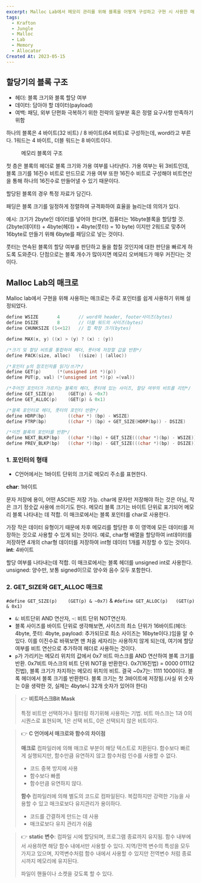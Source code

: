 ```yaml
---
excerpt: Malloc Lab에서 메모리 관리를 위해 블록을 어떻게 구성하고 구현 시 사용한 매크로를 살펴보자.
tags:
  - Krafton
  - Jungle
  - Malloc
  - Lab
  - Memory
  - Allocator
Created At: 2023-05-15
---
```

## 할당기의 블록 구조

- 헤더: 블록 크기와 블록 할당 여부
- 데이터: 담아야 할 데이터(payload)
- 여백: 패딩, 외부 단편화 극복하기 위한 전략의 일부분 혹은 정렬 요구사항 만족하기 위함

하나의 블록은 4 바이트(32 비트) / 8 바이트(64 비트)로 구성하는데, word라고 부른다. 1워드는 4 바이트, 더블 워드는 8 바이트이다.

<figure style="width: 85%" class="align-center">
  <img src="https://onedrive.live.com/embed?resid=C4F97B3B64AE3E7A%216766&authkey=%21AO3xHWOWoUqH628&width=508&height=388" alt="">
  <figcaption>메모리 블록의 구조</figcaption>
</figure>

첫 층은 블록의 헤더로 블록 크기와 가용 여부를 나타낸다. 가용 여부는 뒤 3비트인데, 블록 크기를 16진수 비트로 만드므로 가용 여부 또한 16진수 비트로 구성해야 비트연산을 통해 하나의 16진수로 만들어낼 수 있기 때문이다.

할당된 블록의 경우 특정 자료가 담긴다.

패딩은 블록 크기를 일정하게 정렬하여 규격화하여 효율을 늘리는데 의의가 있다.

예시: 크기가 2byte인 데이터를 넣어야 한다면, 컴퓨터는 16byte블록을 할당할 것. (2byte(데이터) + 4byte(헤더) + 4byte(풋터) = 10 byte) 이지만 2워드로 맞추어 16byte로 만들기 위해 6byte를 패딩으로 넣는 것이다.

풋터는 연속된 블록의 할당 여부를 판단하고 둘을 합칠 것인지에 대한 판단을 빠르게 하도록 도와준다. 단점으로는 블록 개수가 많아지면 메모리 오버헤드가 매우 커진다는 것이다.

## Malloc Lab의 매크로

Malloc lab에서 구현을 위해 사용하는 매크로는 주로 포인터를 쉽게 사용하기 위해 설정되었다.

```c
define WSIZE       4       // word와 header, footer사이즈(bytes)
define DSIZE       8       // 더블 워드의 사이즈(bytes)
define CHUNKSIZE (1<<12)   // 힙 확장 크기(bytes)

define MAX(x, y) ((x) > (y) ? (x) : (y))

/*크기 및 할당 비트를 통합하여 헤더, 풋터에 저장할 값을 반환*/
define PACK(size, alloc)   ((size) | (alloc))

/*포인터 p의 참조인자를 읽기/쓰기*/
define GET(p)      (*(unsigned int *)(p))
define PUT(p, val) (*(unsigned int *)(p) =(val))

/*주어진 포인터가 가르키는 블록의 헤더, 풋터에 있는 사이즈, 할당 여부의 비트를 리턴*/
define GET_SIZE(p)     (GET(p) & ~0x7)
define GET_ALLOC(p)    (GET(p) & 0x1)

/*블록 포인터로 헤더, 풋터의 포인터 반환*/
define HDRP(bp)        ((char *) (bp) - WSIZE)
define FTRP(bp)        ((char *) (bp) + GET_SIZE(HDRP(bp)) - DSIZE)

/*이전 블록의 포인터를 반환*/
define NEXT_BLKP(bp)   ((char *)(bp) + GET_SIZE(((char *)(bp) - WSIZE)))
define PREV_BLKP(bp)   ((char *)(bp) - GET_SIZE(((char *)(bp) - DSIZE)))
```

### 1. 포인터의 형태

- C언어에서는 1바이트 단위의 크기로 메모리 주소를 표현한다.

**char**: 1바이트

문자 저장에 용이, 어떤 ASCII든 저장 가능. char에 문자만 저장해야 하는 것은 아님, 작은 크기 정숫값 사용에 쓰이기도 한다. 메모리 블록 크기는 바이트 단위로 표기되어 메모리 블록 나타내는 데 적합. 이 매크로에서는 블록 포인터를 char로 사용한다.

가장 작은 데이터 유형이기 때문에 차후 메모리를 할당한 후 이 영역에 모든 데이터를 저장하는 것으로 사용할 수 있게 되는 것이다. 예로, char형 배열을 할당하여 int데이터를 저장하면 4개의 char형 데이터를 저장하여 int형 데이터 1개를 저장할 수 있는 것이다.
**int**: 4바이트

할당 여부를 나타내는데 적합. 이 매크로에서는 블록 헤더를 unsigned int로 사용한다. unsigned: 양수만, 보통 signed이므로 양수와 음수 모두 포함한다.

### 2. GET_SIZE와 GET_ALLOC 매크로

`#define GET_SIZE(p)    (GET(p) & ~0x7)`  &  `#define GET_ALLOC(p)   (GET(p) & 0x1)` 

- `&`: 비트단위 AND 연산자, `~`: 비트 단위 NOT연산자.
- 블록 사이즈를 바이트 단위로 생각해보면, 사이즈의 최소 단위가 16바이트(헤더: 4byte, 풋터: 4byte, payload: 추가되므로 최소 사이즈는 16byte이다.)임을 알 수 있다. 이를 이진수로 바꿔보면 맨 처음 세자리는 사용하지 않게 되는데, 여기에 할당 여부를 비트 연산으로 추가하여 헤더로 사용하는 것이다.
- `p`가 가리키는 메모리 위치의 값에서 0x7 비트 마스크를 AND 연산하여 블록 크기를 반환. 0x7비트 마스크의 비트 단위 NOT을 반환한다. 0x7(16진법) = 0000 0111(2진법), 블록 크기가 차지하는 메모리 위치의 비트. 결국 ~0x7는: 1111 1000이다. 블록 헤더에서 블록 크기를 반환한다. 블록 크기는 첫 3바이트에 저장됨.(사실 위 숫자는 0을 생략한 것, 실제는 4byte니 32개 숫자가 있어야 한다)

> 👉 **비트마스크Bit Mask**
>
> 특정 비트만 선택하거나 필터링 하기위해 사용하는 기법. 비트 마스크는 1과 0의 시퀀스로 표현되며, 1은 선택 비트, 0은 선택되지 않은 비트이다.

> 👉 **C 언어에서 매크로와 함수의 차이점**
>
> **매크로**
> 컴파일러에 의해 매크로 부분이 해당 텍스트로 치환된다. 함수보다 빠르게 실행되지만, 함수만큼 유연하지 않고 함수처럼 인수를 사용할 수 없다.
> - 코드 중복 방지에 사용
> - 함수보다 빠름
> - 함수만큼 유연하지 않다.
>
> **함수**
> 컴파일러에 의해 별도의 코드로 컴파일된다. 복잡하지만 강력한 기능을 사용할 수 있고 매크로보다 유지관리가 용이하다.
> - 코드를 간결하게 만드는 데 사용
> - 매크로보다 유지 관리가 쉬움

> 👉 **static 변수**: 컴파일 시에 할당되며, 프로그램 종료까지 유지됨. 함수 내부에서 사용하면 해당 함수 내에서만 사용할 수 있다. 지역/전역 변수의 특성을 모두 가지고 있으며, 지역변수처럼 함수 내에서 사용할 수 있지만 전역변수 처럼 종료 시까지 메모리에 유지된다.
>
> 파일이 핸들이나 소켓을 갖도록 할 수 있다.
